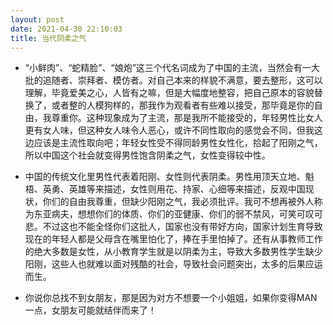 ```yaml
---
layout: post
date: 2021-04-30 22:10:03
title: 当代阴柔之气
---
```



- “小鲜肉”、“蛇精脸”、“娘炮”这三个代名词成为了中国的主流，当然会有一大批的追随者、崇拜者、模仿者。对自己本来的样貌不满意，要去整形，这可以理解，毕竟爱美之心，人皆有之嘛，但是大幅度地整容，把自己原本的容貌替换了，或者整的人模狗样的，那我作为观看者有些难以接受，那毕竟是你的自由，我尊重你。这种现象成为了主流，那是我所不能接受的，年轻男性比女人更有女人味，但这种女人味令人恶心，或许不同性取向的感觉会不同，但我这边应该是主流性取向吧；年轻女性受不得同龄男性女性化，拾起了阳刚之气，所以中国这个社会就变得男性饱含阴柔之气，女性变得较中性。



- 中国的传统文化里男性代表着阳刚、女性则代表阴柔。男性用顶天立地、魁梧、英勇、英雄等来描述，女性则用花、持家、心细等来描述，反观中国现状，你们的自由我尊重，但缺少阳刚之气，我必须批评。我可不想再被外人称为东亚病夫，想想你们的体质、你们的亚健康、你们的弱不禁风，可笑可叹可悲。不过这也不能全怪你们这批人，国家也没有带好方向，国家计划生育导致现在的年轻人都是父母含在嘴里怕化了，捧在手里怕掉了。还有从事教师工作的绝大多数是女性，从小教育学生就是以阴柔为主，导致大多数男性学生缺少阳刚，这些人也就难以面对残酷的社会，导致社会问题突出，太多的后果应运而生。


- 你说你总找不到女朋友，那是因为对方不想要一个小姐姐，如果你变得MAN一点，女朋友可能就结伴而来了！

